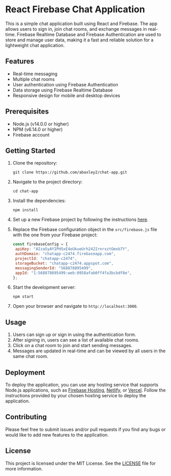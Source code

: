 # React Firebase Chat Application

This is a simple chat application built using React and Firebase. The app allows users to sign in, join chat rooms, and exchange messages in real-time. Firebase Realtime Database and Firebase Authentication are used to store and manage user data, making it a fast and reliable solution for a lightweight chat application.

## Features

- Real-time messaging
- Multiple chat rooms
- User authentication using Firebase Authentication
- Data storage using Firebase Realtime Database
- Responsive design for mobile and desktop devices

## Prerequisites

- Node.js (v14.0.0 or higher)
- NPM (v6.14.0 or higher)
- Firebase account

## Getting Started

1. Clone the repository:
   ```
   git clone https://github.com/abaxley2/chat-app.git
   ```
2. Navigate to the project directory:
   ```
   cd chat-app
   ```
3. Install the dependencies:
   ```
   npm install
   ```
4. Set up a new Firebase project by following the instructions [here](https://firebase.google.com/docs/web/setup).

5. Replace the Firebase configuration object in the `src/firebase.js` file with the one from your Firebase project:
   ```javascript
   const firebaseConfig = {  
    apiKey: "AIzaSyAYIPH5xE4oUkueUrh242IrnrxztGmxb7Y",  
    authDomain: "chatapp-c2474.firebaseapp.com",  
    projectId: "chatapp-c2474",  
    storageBucket: "chatapp-c2474.appspot.com",  
    messagingSenderId: "568878895499",  
    appId: "1:568878895499:web:0958afab0ff4fa3bcbdf8e",  
   };
   ```
6. Start the development server:
   ```
   npm start
   ```
7. Open your browser and navigate to `http://localhost:3000`.

## Usage

1. Users can sign up or sign in using the authentication form.
2. After signing in, users can see a list of available chat rooms.
3. Click on a chat room to join and start sending messages.
4. Messages are updated in real-time and can be viewed by all users in the same chat room.

## Deployment

To deploy the application, you can use any hosting service that supports Node.js applications, such as [Firebase Hosting](https://firebase.google.com/docs/hosting), [Netlify](https://www.netlify.com/), or [Vercel](https://vercel.com/). Follow the instructions provided by your chosen hosting service to deploy the application.

## Contributing

Please feel free to submit issues and/or pull requests if you find any bugs or would like to add new features to the application.

## License

This project is licensed under the MIT License. See the [LICENSE](LICENSE) file for more information.
